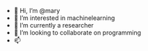 - 👋 Hi, I’m @mary
- 👀 I’m interested in machinelearning
- 🌱 I’m currently a researcher
- 💞️ I’m looking to collaborate on programming
- 📫 

<!---
madarvishian/madarvishian is a ✨ special ✨ repository because its `README.md` (this file) appears on your GitHub profile.
You can click the Preview link to take a look at your changes.
--->
